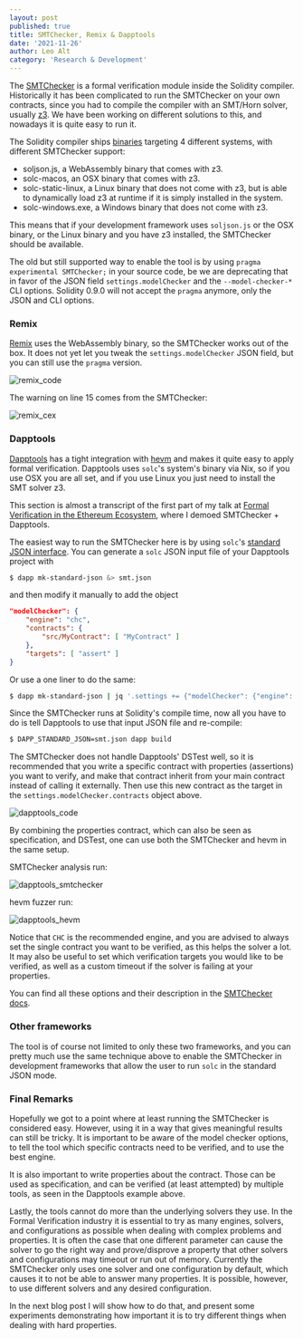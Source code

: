 ```yaml
---
layout: post
published: true
title: SMTChecker, Remix & Dapptools
date: '2021-11-26'
author: Leo Alt
category: 'Research & Development'
---
```


The [SMTChecker](https://docs.soliditylang.org/en/v0.8.10/smtchecker.html)
is a formal verification module inside the Solidity compiler.
Historically it has been complicated to run the SMTChecker on your own contracts,
since you had to compile the compiler with an SMT/Horn solver, usually [z3](https://github.com/Z3Prover/z3).
We have been working on different solutions to this, and nowadays it is quite
easy to run it.

The Solidity compiler ships [binaries](https://github.com/ethereum/solidity/releases)
targeting 4 different systems, with different SMTChecker support:

- soljson.js, a WebAssembly binary that comes with z3.
- solc-macos, an OSX binary that comes with z3.
- solc-static-linux, a Linux binary that does not come with z3, but is able to dynamically
  load z3 at runtime if it is simply installed in the system.
- solc-windows.exe, a Windows binary that does not come with z3.

This means that if your development framework uses `soljson.js` or the OSX binary, or the Linux
binary and you have z3 installed, the SMTChecker should be available.

The old but still supported way to enable the tool is by using `pragma experimental SMTChecker;`
in your source code, be we are deprecating that in favor of the JSON field `settings.modelChecker`
and the `--model-checker-*` CLI options.
Solidity 0.9.0 will not accept the `pragma` anymore, only the JSON and CLI options.

### Remix

[Remix](https://remix.ethereum.org/) uses the WebAssembly binary, so the SMTChecker works out of the box.
It does not yet let you tweak the `settings.modelChecker` JSON field, but you can still
use the `pragma` version.

![remix_code](https://fv.ethereum.org/img/2021/11/remix_code.png)

The warning on line 15 comes from the SMTChecker:

![remix_cex](https://fv.ethereum.org/img/2021/11/remix_cex.png)

### Dapptools

[Dapptools](https://github.com/dapphub/dapptools/) has a tight integration with [hevm](https://fv.ethereum.org/2020/07/28/symbolic-hevm-release/)
and makes it quite easy to apply formal verification.
Dapptools uses `solc`'s system's binary via Nix, so if you use OSX you are
all set, and if you use Linux you just need to install the SMT solver z3.

This section is almost a transcript of the first part of my talk at [Formal Verification in the Ethereum Ecosystem](https://runtimeverification.com/events/formalverificationeth),
where I demoed SMTChecker + Dapptools.

The easiest way to run the SMTChecker here is by using `solc`'s [standard JSON interface](https://docs.soliditylang.org/en/v0.8.10/using-the-compiler.html#input-description).
You can generate a `solc` JSON input file of your Dapptools project with

```bash
$ dapp mk-standard-json &> smt.json
```

and then modify it manually to add the object
```json
"modelChecker": {
	"engine": "chc",
	"contracts": {
		"src/MyContract": [ "MyContract" ]
	},
	"targets": [ "assert" ]
}
```

Or use a one liner to do the same:

```bash
$ dapp mk-standard-json | jq '.settings += {"modelChecker": {"engine": "chc", "contracts": {"src/MyContract.sol": ["MyContract"]}, "targets": ["assert"]}}' &> smt.json
```

Since the SMTChecker runs at Solidity's compile time, now all you have to do is tell Dapptools to use that
input JSON file and re-compile:

```bash
$ DAPP_STANDARD_JSON=smt.json dapp build
```

The SMTChecker does not handle Dapptools' DSTest well, so it is recommended that you write a specific contract
with properties (assertions) you want to verify, and make that contract inherit from your main contract instead of calling it externally.
Then use this new contract as the target in the `settings.modelChecker.contracts` object above.

![dapptools_code](https://fv.ethereum.org/img/2021/11/dapptools_code.png)

By combining the properties contract, which can also be seen as specification, and DSTest, one can use both the
SMTChecker and hevm in the same setup.

SMTChecker analysis run:

![dapptools_smtchecker](https://fv.ethereum.org/img/2021/11/dapptools_smtchecker.png)

hevm fuzzer run:

![dapptools_hevm](https://fv.ethereum.org/img/2021/11/dapptools_hevm.png)

Notice that `CHC` is the recommended engine, and you are advised to always set the single contract you
want to be verified, as this helps the solver a lot. It may also be useful to set which verification
targets you would like to be verified, as well as a custom timeout if the solver is failing at your
properties.

You can find all these options and their description in the [SMTChecker docs](https://docs.soliditylang.org/en/v0.8.10/smtchecker.html#smtchecker-options-and-tuning).

### Other frameworks

The tool is of course not limited to only these two frameworks, and you can
pretty much use the same technique above to enable the SMTChecker in
development frameworks that allow the user to run `solc` in the standard JSON
mode.

### Final Remarks

Hopefully we got to a point where at least running the SMTChecker is considered easy.
However, using it in a way that gives meaningful results can still be tricky.
It is important to be aware of the model checker options, to tell the tool which
specific contracts need to be verified, and to use the best engine.

It is also important to write properties about the contract. Those can be used as
specification, and can be verified (at least attempted) by multiple tools, as seen
in the Dapptools example above.

Lastly, the tools cannot do more than the underlying solvers they use.
In the Formal Verification industry it is essential to try as many engines, solvers,
and configurations as possible when dealing with complex problems and properties.
It is often the case that one different parameter can cause the solver to go the
right way and prove/disprove a property that other solvers and configurations
may timeout or run out of memory.
Currently the SMTChecker only uses one solver and one configuration by default,
which causes it to not be able to answer many properties.
It is possible, however, to use different solvers and any desired configuration.

In the next blog post I will show how to do that, and present some experiments
demonstrating how important it is to try different things when dealing with
hard properties.
